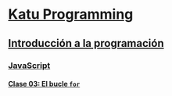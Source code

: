 # [Katu Programming](../../README.md)

## [Introducción a la programación](../../introduccion_programacion)

### [JavaScript](../javascript)

#### [Clase 03: El bucle `for`](./clase_03.md)

